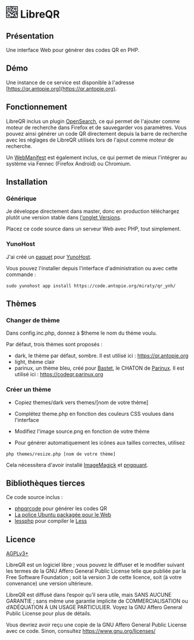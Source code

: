 # ![](themes/dark/favicons/32.png) LibreQR

## Présentation

Une interface Web pour générer des codes QR en PHP.

## Démo

Une instance de ce service est disponible à l'adresse [https://qr.antopie.org](https://qr.antopie.org).

## Fonctionnement

LibreQR inclus un plugin [OpenSearch](https://developer.mozilla.org/docs/Web/OpenSearch), ce qui permet de l'ajouter comme moteur de recherche dans Firefox et de sauvegarder vos paramètres.
Vous pouvez ainsi générer un code QR directement depuis la barre de recherche avec les réglages de LibreQR utilisés lors de l'ajout comme moteur de recherche.

Un [WebManifest](https://developer.mozilla.org/docs/Web/Manifest) est également inclus, ce qui permet de mieux l'intégrer au système via Fennec (Firefox Android) ou Chromium.

## Installation

### Générique

Je développe directement dans master, donc en production téléchargez plutôt une version stable dans [l'onglet Versions](https://code.antopie.org/miraty/qr/releases).

Placez ce code source dans un serveur Web avec PHP, tout simplement.

### YunoHost

J'ai créé un [paquet](https://code.antopie.org/miraty/qr_ynh/) pour [YunoHost](https://yunohost.org/).

Vous pouvez l'installer depuis l'interface d'administration ou avec cette commande :

```
sudo yunohost app install https://code.antopie.org/miraty/qr_ynh/
```

## Thèmes

### Changer de thème

Dans config.inc.php, donnez à $theme le nom du thème voulu.

Par défaut, trois thèmes sont proposés :

* dark, le thème par défaut, sombre. Il est utilisé ici : <https://qr.antopie.org>
* light, thème clair
* parinux, un thème bleu, créé pour [Bastet](https://bastet.parinux.org/), le CHATON de [Parinux](https://parinux.org/). Il est utilisé ici : <https://codeqr.parinux.org>

### Créer un thème

* Copiez themes/dark vers themes/[nom de votre thème]
* Complétez theme.php en fonction des couleurs CSS voulues dans l'interface
* Modifiez l'image source.png en fonction de votre thème

* Pour générer automatiquement les icônes aux tailles correctes, utilisez

```
php themes/resize.php [nom de votre thème]
```

Cela nécessitera d'avoir installé [ImageMagick](https://imagemagick.org)  et
[pngquant](https://pngquant.org).

## Bibliothèques tierces

Ce code source inclus :

* [phpqrcode](https://github.com/t0k4rt/phpqrcode) pour générer les codes QR
* [La police Ubuntu packagée pour le Web](https://github.com/earaujoassis/ubuntu-fontface)
* [lessphp](http://leafo.net/lessphp) pour compiler le [Less](http://lesscss.org/)

## Licence

[AGPLv3+](https://code.antopie.org/miraty/qr/src/branch/master/LICENSE)

LibreQR est un logiciel libre ; vous pouvez le diffuser et le modifier suivant les termes de la GNU Affero General Public License telle que publiée par la Free Software Foundation ; soit la version 3 de cette licence, soit (à votre convenance) une version ultérieure.

LibreQR est diffusé dans l’espoir qu’il sera utile, mais SANS AUCUNE GARANTIE ; sans même une garantie implicite de COMMERCIALISATION ou d’ADÉQUATION À UN USAGE PARTICULIER. Voyez la GNU Affero General Public License pour plus de détails.

Vous devriez avoir reçu une copie de la GNU Affero General Public License avec ce code. Sinon, consultez <https://www.gnu.org/licenses/>
